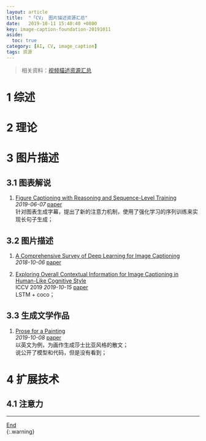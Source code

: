 ```yaml
---
layout: article
title:  "「CV」 图片描述资源汇总"
date:   2019-10-11 15:40:40 +0800
key: image-caption-foundation-20191011
aside:
  toc: true
category: [AI, CV, image_caption]
tags: 资源
---
```

<span id='head'></span>  
>相关资料：[视频描述资源汇总](/ai/video/video_caption/2019/08/23/foundation.html)     

<!--more-->
# 1 综述

# 2 理论

# 3 图片描述

## 3.1 图表解说
1. [Figure Captioning with Reasoning and Sequence-Level Training](http://cn.arxiv.org/abs/1906.02850)   
*2019-06-07* [paper](https://arxiv.org/abs/1906.02850)    
针对图表生成字幕，提出了新的注意力机制，使用了强化学习的序列训练来实现长句子生成；   

## 3.2 图片描述
1. [A Comprehensive Survey of Deep Learning for Image Captioning](https://arxiv.org/abs/1810.04020)     
*2018-10-06* [paper](https://arxiv.org/abs/1810.04020)    

1. [Exploring Overall Contextual Information for Image Captioning in Human-Like Cognitive Style](http://cn.arxiv.org/abs/1910.06475)     
ICCV 2019 *2019-10-15* [paper](https://arxiv.org/abs/1910.06475)     
LSTM + coco；    

## 3.3 生成文学作品
1. [Prose for a Painting](http://cn.arxiv.org/abs/1910.03634)     
*2019-10-08* [paper](https://arxiv.org/abs/1910.03634)    
以英文为例，为画作生成莎士比亚风格的散文；    
说公开了模型和代码，但是没有看到；    

# 4 扩展技术
## 4.1 注意力



-------------------  
[End](#head)   
{:.warning}  
